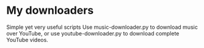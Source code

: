 # My downloaders
Simple yet very useful scripts
Use music-downloader.py to download music over YouTube, or use youtube-downloader.py to download complete YouTube videos.
